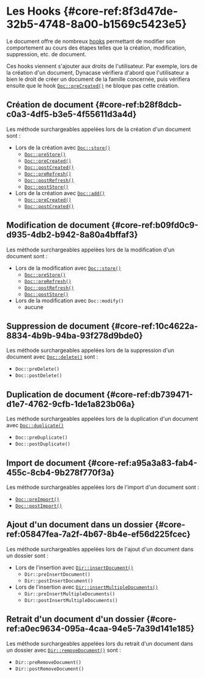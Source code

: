 # Les Hooks {#core-ref:8f3d47de-32b5-4748-8a00-b1569c5423e5}

Le document offre de nombreux [hooks][WP_hooks] permettant de modifier son 
comportement au cours des étapes telles que la création, modification, 
suppression, etc. de document.

Ces hooks viennent s'ajouter aux droits de l'utilisateur. Par exemple, lors de
la création d'un document, Dynacase vérifiera d'abord que l'utilisateur a bien
le droit de créer un document de la famille concernée, puis vérifiera ensuite
que le hook [`Doc::preCreated()`][doc_precreated] ne bloque pas cette création.

## Création de document {#core-ref:b28f8dcb-c0a3-4df5-b3e5-4f55611d3a4d}

Les méthode surchargeables appelées lors de la création d'un document sont :

*   Lors de la création avec [`Doc::store()`][doc_store]
    *   [`Doc::preStore()`][doc_prestore]
    *   [`Doc::preCreated()`][doc_precreated]
    *   [`Doc::postCreated()`][doc_postcreated]
    *   [`Doc::preRefresh()`][doc_prerefresh]
    *   [`Doc::postRefresh()`][doc_postrefresh]
    *   [`Doc::postStore()`][doc_poststore]
*   Lors de la création avec [`Doc::add()`][dbobjadd]
    *   [`Doc::preCreated()`][doc_precreated]
    *   [`Doc::postCreated()`][doc_postcreated]

## Modification de document {#core-ref:b09fd0c9-d935-4db2-b942-8a80a4bffaf3}

Les méthode surchargeables appelées lors de la modification d'un document sont :

*   Lors de la modification avec [`Doc::store()`][doc_store]
    *   [`Doc::preStore()`][doc_prestore]
    *   [`Doc::preRefresh()`][doc_prerefresh]
    *   [`Doc::postRefresh()`][doc_postrefresh]
    *   [`Doc::postStore()`][doc_poststore]
*   Lors de la modification avec `Doc::modify()`
    *   aucune

## Suppression de document {#core-ref:10c4622a-8834-4b9b-94ba-93f278d9bde0}

Les méthode surchargeables appelées lors de la suppression d'un document 
avec [`Doc::delete()`][doc_delete] sont :

*   `Doc::preDelete()`
*   `Doc::postDelete()`

## Duplication de document {#core-ref:db739471-d1e7-4762-9cfb-1de1a823b06a}

Les méthode surchargeables appelées lors de la duplication d'un document 
avec [`Doc::duplicate()`][doc_duplicate]

*   `Doc::preDuplicate()`
*   `Doc::postDuplicate()`

## Import de document {#core-ref:a95a3a83-fab4-455c-8cb4-9b278f770f3a}

Les méthode surchargeables appelées lors de l'import d'un document sont :

*   [`Doc::preImport()`][doc_preimport]
*   [`Doc::postImport()`][doc_postimport]

## Ajout d'un document dans un dossier {#core-ref:05847fea-7a2f-4b67-8b4e-ef56d225fcec}

Les méthode surchargeables appelées lors de l'ajout d'un document
dans un dossier sont :

*   Lors de l'insertion avec [`Dir::insertDocument()`][dir_insertdocument]
    *   `Dir::preInsertDocument()`
    *   `Dir::postInsertDocument()`
*   Lors de l'insertion avec [`Dir::insertMultipleDocuments()`][dir_insertmultiple]
    *   `Dir::preInsertMultipleDocuments()`
    *   `Dir::postInsertMultipleDocuments()`

## Retrait d'un document d'un dossier {#core-ref:a0ec9634-095a-4caa-94e5-7a39d141e185}

Les méthode surchargeables appelées lors du retrait d'un document
dans un dossier avec [`Dir::removeDocument()`][dir_removedocument] sont :

*   `Dir::preRemoveDocument()`
*   `Dir::postRemoveDocument()`

<!-- links -->
[advanced_dbobj]: #core-ref:7a62bb83-17a0-478d-a853-bc359d0fb8fb
[WP_hooks]: http://fr.wikipedia.org/wiki/Hook_%28informatique%29 "Définition des hooks sur wikipedia"
[doc_store]: #core-ref:b8540d13-ece6-4e9e-9b72-6a56bca9da12
[doc_prestore]: #core-ref:3517da95-82fe-4adb-8bc4-ef49ca55edb0
[doc_precreated]: #core-ref:e85aa9d4-5e62-4a60-9d1c-f60433301747
[doc_postcreated]: #core-ref:b8f80e6b-a374-4bf4-bc76-47290cd69c45
[doc_prerefresh]: #core-ref:580d6be1-6b6a-439b-abd7-34b26cfaf2e5
[doc_postrefresh]: #core-ref:9352c534-3691-41e3-b293-599db8e9a4fd
[doc_poststore]: #core-ref:99520a31-0aef-4bc6-b20a-114737059d17
[doc_delete]:   #core-ref:c4372b13-c132-4148-9487-de2b7614d497
[doc_duplicate]:   #core-ref:f7d4f454-0e45-40bd-9f4c-b149ab620295
[doc_preimport]: #core-ref:adb6ba8b-15c4-42d3-97dc-1da16c2112ae
[doc_postimport]: #core-ref:9de7e922-150a-416b-b846-b6e195bf0921
[dir_insertdocument]:  #core-ref:9575ff95-480a-4dfb-9cd0-b89f44c3fad7
[dir_removedocument]:   #core-ref:d337e186-8066-49e2-92a0-26aa518cbf41
[dir_insertmultiple]:   #core-ref:098cf44e-568d-4dd2-8dd0-e2f104bc8615
[dbobjadd]:             #core-ref:28379dfc-7f6d-450f-b994-834d4fba7452